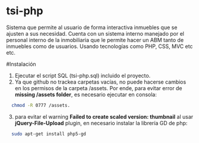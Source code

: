 tsi-php
=======

Sistema que permite al usuario de forma interactiva inmuebles que se ajusten a sus necesidad. Cuenta con un sistema interno manejado por el personal interno de la inmobiliaria que le permite hacer un ABM tanto de inmuebles como de usuarios. Usando tecnologías como PHP, CSS, MVC etc etc.

#Instalación

1. Ejecutar el script SQL (tsi-php.sql) incluido el proyecto.
2. Ya que github no trackea carpetas vacías, no puede hacerse cambios en los permisos de la carpeta /assets. Por ende, para evitar error de **missing /assets folder**, es necesario ejecutar en consola:  

```bash
  chmod -R 0777 /assets.
```
3. para evitar el warning **Failed to create scaled version: thumbnail** al usar **jQuery-File-Upload** plugin, en necesario instalar la librería GD de php:

```bash
  sudo apt-get install php5-gd
```

